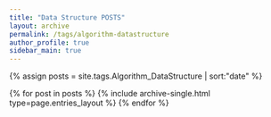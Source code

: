 ```yaml
---
title: "Data Structure POSTS"
layout: archive
permalink: /tags/algorithm-datastructure
author_profile: true
sidebar_main: true
---
```


{% assign posts = site.tags.Algorithm_DataStructure | sort:"date" %}

{% for post in posts %}
  {% include archive-single.html type=page.entries_layout %}
{% endfor %}
